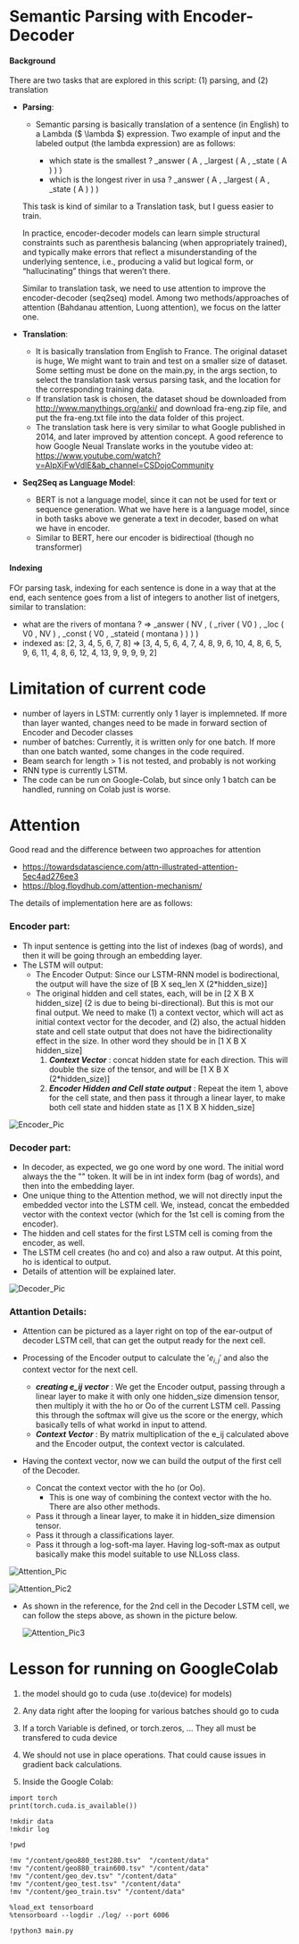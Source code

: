 # Semantic Parsing with Encoder-Decoder

#### Background
There are two tasks that are explored in this script: (1) parsing, and (2) translation
* **Parsing**:
    * Semantic parsing is basically translation of a sentence (in English) to a
Lambda ($ \lambda $) expression. Two example of input and the labeled output (the lambda expression)
are as follows:

        * which state is the smallest ? _answer ( A , _largest ( A , _state ( A ) ) )
        * which is the longest river in usa ? _answer ( A , _largest ( A , _state ( A ) ) )

    This task is kind of similar to a Translation task, but I guess easier to train.

    In practice, encoder-decoder models can learn simple structural constraints such
    as parenthesis balancing (when appropriately trained), and typically make errors
    that reflect a misunderstanding of the underlying sentence, i.e., producing a
    valid but  logical form, or “hallucinating” things that weren’t there.

    Similar to translation task, we need to use attention to improve the encoder-decoder
    (seq2seq) model. Among two methods/approaches of attention (Bahdanau attention, Luong
    attention), we focus on the latter one.

* **Translation**:
    * It is basically translation from English to France. The original dataset is huge, We might want to train and test
    on a smaller size of dataset. Some setting must be done on the main.py, in the args section, to select the
    translation task versus parsing task, and the location for the corresponding training data.
    * If translation task is chosen, the dataset shoud be downloaded from http://www.manythings.org/anki/
    and download fra-eng.zip file, and put the fra-eng.txt file into the data folder of this project.
	* The translation task here is very similar to what Google published in 2014, and later improved by attention concept.
	A good reference to how Google Neual Translate works in the youtube video 
	at: https://www.youtube.com/watch?v=AIpXjFwVdIE&ab_channel=CSDojoCommunity
 
* **Seq2Seq as Language Model**:
    * BERT is not a language model, since it can not be used for text or sequence generation. What we have here is a
    language model, since in both tasks above we generate a text in decoder, based on what we have in encoder.
    * Similar to BERT, here our encoder is bidirectioal (though no transformer)

#### Indexing
FOr parsing task, indexing for each sentence is done in a way that at the end, each sentence goes from a list of
integers to another list of inetgers, similar to translation:

* what are the rivers of montana ? => _answer ( NV , ( _river ( V0 ) , _loc ( V0 , NV ) , _const ( V0 , _stateid ( montana ) ) ) )
* indexed as: [2, 3, 4, 5, 6, 7, 8] => [3, 4, 5, 6, 4, 7, 4, 8, 9, 6, 10, 4, 8, 6, 5, 9, 6, 11, 4, 8, 6, 12, 4, 13, 9, 9, 9, 9, 2]

# Limitation of current code
* number of layers in LSTM: currently only 1 layer is implemneted. If more than layer wanted, changes need to be made in
forward section of Encoder and Decoder classes
* number of batches: Currently, it is written only for one batch. If more than one batch wanted, some changes in the code required.
* Beam search for length > 1 is not tested, and probably is not working
* RNN type is currently LSTM.
* The code can be run on Google-Colab, but since only 1 batch can be handled, running on Colab just is worse.


# Attention
 Good read and the difference between two approaches for attention
 * https://towardsdatascience.com/attn-illustrated-attention-5ec4ad276ee3
 *  https://blog.floydhub.com/attention-mechanism/
 
 The details of implementation here are as follows:
 
 ### Encoder part:
 * Th input sentence is getting into the list of indexes (bag of words), and then it will be going through an embedding
 layer.
 * The LSTM will output:
    * The Encoder Output: Since our LSTM-RNN model is bodirectional, the output will have the size of [B X seq_len X (2*hidden_size)]
    * The original hidden and cell states, each, will be in [2 X B X hidden_size] (2 is due to being bi-directional). But this is
      mot our final output. We need to make (1) a context vector, which will act as initial context vector for the decoder, and
      (2) also, the actual hidden state and cell state output that does not have the bidirectionality effect in the size. In other
      word they should be in [1 X B X hidden_size]
        1. _**Context Vector**_ : concat hidden state for each direction. This will double the size of the tensor, and will be
         [1 X B X (2*hidden_size)]
        2. _**Encoder Hidden and Cell state output**_ : Repeat the item 1, above for the cell state, and then pass it through a linear layer, to make both cell state and
         hidden state as [1 X B X hidden_size]
   
 ![Encoder_Pic](./pictures/encoder.jpg)

### Decoder part:
* In decoder, as expected, we go one word by one word. The initial word always the the "<SOS>" token. It will be in
int index form (bag of words), and then into the embedding layer.
* One unique thing to the Attention method, we will not directly input the embedded vector into the LSTM cell. We, instead,
concat the embedded vector with the context vector (which for the 1st cell is coming from the encoder).
* The hidden and cell states for the first LSTM cell is coming from the encoder, as well.
* The LSTM cell creates (ho and co) and also a raw output. At this point, ho is identical to output.
* Details of attention will be explained later.

 ![Decoder_Pic](./pictures/decoder1.jpg)
 
### Attantion Details:
* Attention can be pictured as a layer right on top of the ear-output of decoder LSTM cell, that can get the output ready
for the next cell.
* Processing of the Encoder output to calculate the $'e_{i,j}'$ and also the context vector for the next cell.
    * _**creating e_ij vector**_ : We get the Encoder output, passing through a linear layer to make it with only one
    hidden_size dimension tensor, then multiply it with the ho or Oo of the current LSTM cell. Passing this through the
    softmax will give us the score or the energy, which basically tells of what workd in input to attend.
    * _**Context Vector**_ : By matrix multiplication of the e_ij calculated above and the Encoder output, the context
     vector is calculated.
     
* Having the context vector, now we can build the output of the first cell of the Decoder.
    * Concat the context vector with the ho (or Oo).
        * This is one way of combining the context vector with the ho. There are also other methods.
    * Pass it through a linear layer, to make it in hidden_size dimension tensor.
    * Pass it through a classifications layer.
    * Pass it through a log-soft-ma layer. Having log-soft-max as output basically make this model suitable to use NLLoss class.
   

 ![Attention_Pic](./pictures/attention.jpg)


 ![Attention_Pic2](./pictures/e_ij_calculation.jpg)


* As shown in the reference, for the 2nd cell in the Decoder LSTM cell, we can follow the steps above, as shown in the
 picture below.
 
  ![Attention_Pic3](./pictures/attention_for_2nd_cell.jpg)

 
 

# Lesson for running on GoogleColab
1) the model should go to cuda (use .to(device) for models)

2) Any data right after the looping for various batches should go to cuda

3) If a torch Variable is defined, or torch.zeros, ... They all must be transfered to cuda device

4) We should not use  in place operations. That could cause issues in gradient back calculations.

5) Inside the Google Colab:
```
import torch
print(torch.cuda.is_available())

!mkdir data
!mkdir log

!pwd

!mv "/content/geo880_test280.tsv"  "/content/data"
!mv "/content/geo880_train600.tsv" "/content/data"
!mv "/content/geo_dev.tsv" "/content/data"
!mv "/content/geo_test.tsv" "/content/data"
!mv "/content/geo_train.tsv" "/content/data"

%load_ext tensorboard
%tensorboard --logdir ./log/ --port 6006

!python3 main.py

```